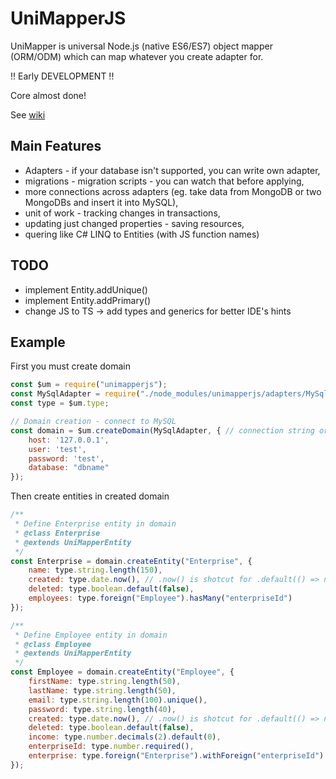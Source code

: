 # UniMapperJS
UniMapper is universal Node.js (native ES6/ES7) object mapper (ORM/ODM) which can map whatever you create adapter for.

!! Early DEVELOPMENT !!

Core almost done!

See [wiki](https://github.com/Hookyns/unimapperjs/wiki)


## Main Features
- Adapters - if your database isn't supported, you can write own adapter,
- migrations - migration scripts - you can watch that before applying,
- more connections across adapters (eg. take data from MongoDB or two MongoDBs and insert it into MySQL),
- unit of work - tracking changes in transactions,
- updating just changed properties - saving resources,
- quering like C# LINQ to Entities (with JS function names)


## TODO
- implement Entity.addUnique()
- implement Entity.addPrimary()
- change JS to TS -> add types and generics for better IDE's hints

## Example
First you must create domain
```javascript
const $um = require("unimapperjs");
const MySqlAdapter = require("./node_modules/unimapperjs/adapters/MySqlAdapter");
const type = $um.type;

// Domain creation - connect to MySQL
const domain = $um.createDomain(MySqlAdapter, { // connection string or object with options - specific to adapter
    host: '127.0.0.1',
    user: 'test',
    password: 'test',
    database: "dbname"
});
```

Then create entities in created domain
```javascript
/**
 * Define Enterprise entity in domain
 * @class Enterprise
 * @extends UniMapperEntity
 */
const Enterprise = domain.createEntity("Enterprise", {
	name: type.string.length(150),
	created: type.date.now(), // .now() is shotcut for .default(() => new Date())
	deleted: type.boolean.default(false),
	employees: type.foreign("Employee").hasMany("enterpriseId")
});

/**
 * Define Employee entity in domain
 * @class Employee
 * @extends UniMapperEntity
 */
const Employee = domain.createEntity("Employee", {
	firstName: type.string.length(50),
	lastName: type.string.length(50),
	email: type.string.length(100).unique(),
	password: type.string.length(40),
	created: type.date.now(), // .now() is shotcut for .default(() => new Date())
	deleted: type.boolean.default(false),
	income: type.number.decimals(2).default(0),
	enterpriseId: type.number.required(),
	enterprise: type.foreign("Enterprise").withForeign("enterpriseId")
});
```

